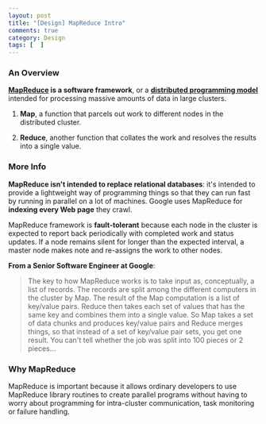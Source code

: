 ```yaml
---
layout: post
title: "[Design] MapReduce Intro"
comments: true
category: Design
tags: [  ]
---
```


### An Overview

__[MapReduce](http://searchcloudcomputing.techtarget.com/definition/MapReduce) is a software framework__, or a __[distributed programming model](http://www.theserverside.com/news/1321219/Why-Should-You-Care-About-MapReduce)__ intended for processing massive amounts of data in large clusters. 

1. __Map__, a function that parcels out work to different nodes in the distributed cluster.

1. __Reduce__, another function that collates the work and resolves the results into a single value.

### More Info

__MapReduce isn't intended to replace relational databases__: it's intended to provide a lightweight way of programming things so that they can run fast by running in parallel on a lot of machines. Google uses MapReduce for __indexing every Web page__ they crawl. 

MapReduce framework is __fault-tolerant__ because each node in the cluster is expected to report back periodically with completed work and status updates. If a node remains silent for longer than the expected interval, a master node makes note and re-assigns the work to other nodes.

__From a Senior Software Engineer at Google__: 

> The key to how MapReduce works is to take input as, conceptually, a list of records. The records are split among the different computers in the cluster by Map. The result of the Map computation is a list of key/value pairs. Reduce then takes each set of values that has the same key and combines them into a single value. So Map takes a set of data chunks and produces key/value pairs and Reduce merges things, so that instead of a set of key/value pair sets, you get one result. You can't tell whether the job was split into 100 pieces or 2 pieces...

### Why MapReduce

MapReduce is important because it allows ordinary developers to use MapReduce library routines to create parallel programs without having to worry about programming for intra-cluster communication, task monitoring or failure handling.
